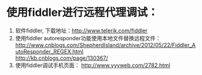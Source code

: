 # 使用fiddler进行远程代理调试：
1. 软件fiddler, 下载地址：http://www.telerik.com/fiddler   
2. 使用fiddler autoresponder功能使用本地文件替换远程文件：   
    http://www.cnblogs.com/ShepherdIsland/archive/2012/05/22/Fiddler_AutoResponder_REGEX.html   
    http://kb.cnblogs.com/page/130367/   
3. 使用fiddler调试手机页面： http://www.yyyweb.com/2782.html   
